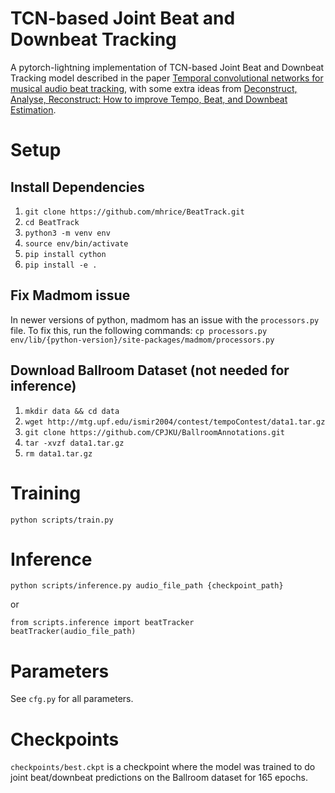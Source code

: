 # TCN-based Joint Beat and Downbeat Tracking
A pytorch-lightning implementation of TCN-based Joint Beat and Downbeat Tracking model described in the paper [Temporal convolutional networks for musical audio beat tracking](https://ieeexplore.ieee.org/document/8902578), with some extra ideas from [Deconstruct, Analyse, Reconstruct: How to improve Tempo, Beat, and Downbeat Estimation](https://program.ismir2020.net/static/final_papers/223.pdf).

# Setup
## Install Dependencies
1. `git clone https://github.com/mhrice/BeatTrack.git`
2. `cd BeatTrack`
1. `python3 -m venv env`
2. `source env/bin/activate`
3. `pip install cython`
4. `pip install -e .`

## Fix Madmom issue
In newer versions of python, madmom has an issue with the `processors.py` file. To fix this, run the following commands:
`cp processors.py env/lib/{python-version}/site-packages/madmom/processors.py`

## Download Ballroom Dataset (not needed for inference)
1. `mkdir data && cd data`
2. `wget http://mtg.upf.edu/ismir2004/contest/tempoContest/data1.tar.gz`
2. `git clone https://github.com/CPJKU/BallroomAnnotations.git`
3. `tar -xvzf data1.tar.gz`
4. `rm data1.tar.gz`


# Training
`python scripts/train.py`

# Inference
`python scripts/inference.py audio_file_path {checkpoint_path}`

or
```
from scripts.inference import beatTracker
beatTracker(audio_file_path)
```

# Parameters
See `cfg.py` for all parameters.

# Checkpoints
`checkpoints/best.ckpt` is a checkpoint where the model was trained to do joint beat/downbeat predictions on the Ballroom dataset for 165 epochs.

